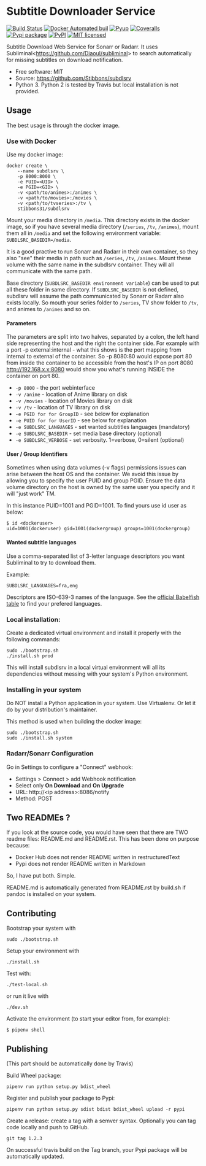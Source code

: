 <!--   'README.md' is automatically generated by 'build.sh' using 'pandoc'.
                         Edit 'README.rst' instead !                         -->
Subtitle Downloader Service
===========================

[![Build Status](https://travis-ci.org/Stibbons/subdlsrv.svg?branch=master)](https://travis-ci.org/Stibbons/subdlsrv) [![Docker Automated buil](https://img.shields.io/docker/build/stibbons31/subdlsrv.svg)](https://hub.docker.com/r/stibbons31/subdlsrv/builds/) [![Pyup](https://pyup.io/repos/github/Stibbons/subdlsrv/shield.svg)](https://pyup.io/repos/github/Stibbons/subdlsrv/) [![Coveralls](https://coveralls.io/repos/github/Stibbons/subdlsrv/badge.svg)](https://coveralls.io/github/Stibbons/subdlsrv) [![Pypi package](https://badge.fury.io/py/subdlsrv.svg)](https://pypi.python.org/pypi/subdlsrv/) [![PyPI](https://img.shields.io/pypi/stibbons/subdlsrv.svg)](https://pypi.python.org/pypi/subdlsrv/) [![MIT licensed](https://img.shields.io/badge/license-MIT-blue.svg)](./LICENSE)

Subtitle Download Web Service for Sonarr or Radarr. It uses Subliminal&lt;https://github.com/Diaoul/subliminal&gt; to search automatically for missing subtitles on download notification.

-   Free software: MIT
-   Source: <https://github.com/Stibbons/subdlsrv>
-   Python 3. Python 2 is tested by Travis but local installation is not provided.

Usage
-----

The best usage is through the docker image.

### Use with Docker

Use my docker image:

    docker create \
        --name subdlsrv \
        -p 8000:8000 \
        -e PUID=<UID> \
        -e PGID=<GID> \
        -v <path/to/animes>:/animes \
        -v <path/to/movies>:/movies \
        -v <path/to/tvseries>:/tv \
        stibbons31/subdlsrv

Mount your media directory in `/media`. This directory exists in the docker image, so if you have several media directory (`/series`, `/tv`, `/animes`), mount them all in `/media` and set the following environment variable: `SUBDLSRC_BASEDIR=/media`.

It is a good practive to run Sonarr and Radarr in their own container, so they also "see" their media in path such as `/series`, `/tv`, `/animes`. Mount these volume with the same name in the subdlsrv container. They will all communicate with the same path.

Base directory (`SUBDLSRC_BASEDIR environment variable`) can be used to put all these folder in same directory. If `SUBDLSRC_BASEDIR` is not defined, subdlsrv will assume the path communicated by Sonarr or Radarr also exists locally. So mouth your series folder to `/series`, TV show folder to `/tv`, and animes to `/animes` and so on.

#### Parameters

The parameters are split into two halves, separated by a colon, the left hand side representing the host and the right the container side. For example with a port -p external:internal - what this shows is the port mapping from internal to external of the container. So -p 8080:80 would expose port 80 from inside the container to be accessible from the host's IP on port 8080 <http://192.168.x.x:8080> would show you what's running INSIDE the container on port 80.

-   `-p 8000` - the port webinterface
-   `-v /anime` - location of Anime library on disk
-   `-v /movies` - location of Movies library on disk
-   `-v /tv` - location of TV library on disk
-   `-e PGID for for GroupID` - see below for explanation
-   `-e PUID for for UserID` - see below for explanation
-   `-e SUBDLSRC_LANGUAGES` - set wanted subtitles languages (mandatory)
-   `-e SUBDLSRC_BASEDIR` - set media base directory (optional)
-   `-e SUBDLSRC_VERBOSE` - set verbosity. 1=verbose, 0=silent (optional)

#### User / Group Identifiers

Sometimes when using data volumes (-v flags) permissions issues can arise between the host OS and the container. We avoid this issue by allowing you to specify the user PUID and group PGID. Ensure the data volume directory on the host is owned by the same user you specify and it will "just work" TM.

In this instance PUID=1001 and PGID=1001. To find yours use id user as below:

    $ id <dockeruser>
    uid=1001(dockeruser) gid=1001(dockergroup) groups=1001(dockergroup)

#### Wanted subtitle languages

Use a comma-separated list of 3-letter language descriptors you want Subliminal to try to download them.

Example:

    SUBDLSRC_LANGUAGES=fra,eng

Descriptors are ISO-639-3 names of the language. See the [official Babelfish table](https://github.com/Diaoul/babelfish/blob/f403000dd63092cfaaae80be9f309fd85c7f20c9/babelfish/data/iso-639-3.tab) to find your prefered languages.

### Local installation:

Create a dedicated virtual environment and install it properly with the following commands:

    sudo ./bootstrap.sh
    ./install.sh prod

This will install subdlsrv in a local virtual environment will all its dependencies without messing with your system's Python environment.

### Installing in your system

Do NOT install a Python application in your system. Use Virtualenv. Or let it do by your distribution's maintainer.

This method is used when building the docker image:

    sudo ./bootstrap.sh
    sudo ./install.sh system

### Radarr/Sonarr Configuration

Go in Settings to configure a "Connect" webhook:

-   Settings &gt; Connect &gt; add Webhook notification
-   Select only **On Download** and **On Upgrade**
-   URL: http://&lt;ip address&gt;:8086/notify
-   Method: POST

Two READMEs ?
-------------

If you look at the source code, you would have seen that there are TWO readme files: README.md and README.rst. This has been done on purpose because:

-   Docker Hub does not render README written in restructuredText
-   Pypi does not render README written in Markdown

So, I have put both. Simple.

README.md is automatically generated from README.rst by build.sh if pandoc is installed on your system.

Contributing
------------

Bootstrap your system with

    sudo ./bootstrap.sh

Setup your environment with

    ./install.sh

Test with:

    ./test-local.sh

or run it live with

    ./dev.sh

Activate the environment (to start your editor from, for example):

    $ pipenv shell

Publishing
----------

(This part should be automatically done by Travis)

Build Wheel package:

    pipenv run python setup.py bdist_wheel

Register and publish your package to Pypi:

    pipenv run python setup.py sdist bdist bdist_wheel upload -r pypi

Create a release: create a tag with a semver syntax. Optionally you can tag code locally and push to GitHub.

    git tag 1.2.3

On successful travis build on the Tag branch, your Pypi package will be automatically updated.
